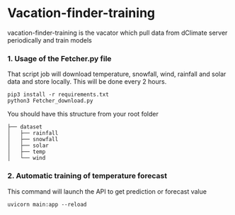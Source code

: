 # Vacation-finder-training

vacation-finder-training is the vacator which pull data from dClimate server periodically and train models

### 1. Usage of the Fetcher.py file
That script job will download temperature, snowfall, wind, rainfall and solar data and store locally.
This will be done every 2 hours.

```
pip3 install -r requirements.txt
python3 Fetcher_download.py
```

You should have this structure from your root folder

```
├── dataset
│   ├── rainfall
│   ├── snowfall
│   ├── solar
│   ├── temp
│   └── wind

```

### 2. Automatic training of temperature forecast
This command will launch the API to get prediction or forecast value

```
uvicorn main:app --reload
```
